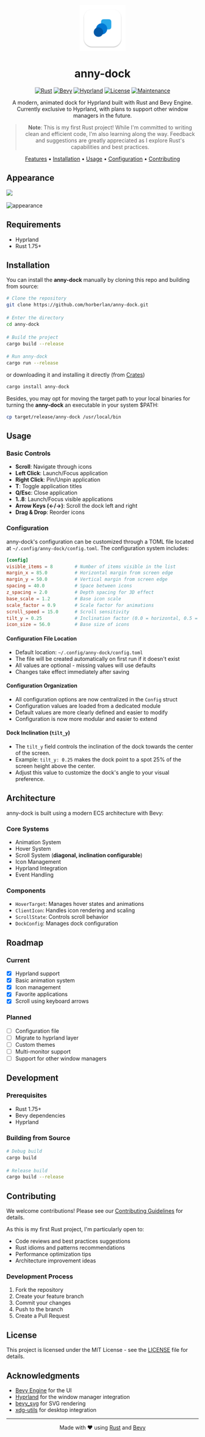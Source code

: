 <div align="center">
<img src="assets/icons/dock_icon.svg" alt="anny-dock Logo" width="120" height="120"/>

# anny-dock

[![Rust](https://img.shields.io/badge/rust-%23000000.svg?style=for-the-badge&logo=rust&logoColor=white)](https://www.rust-lang.org/)
[![Bevy](https://img.shields.io/badge/bevy-%23232323.svg?style=for-the-badge&logo=bevy&logoColor=white)](https://bevyengine.org/)
[![Hyprland](https://img.shields.io/badge/Hyprland-222222?style=for-the-badge&logo=Hyprland&logoColor=58E1FF)](https://hyprland.org/)
[![License](https://img.shields.io/badge/license-MIT-blue.svg?style=for-the-badge)](LICENSE)
[![Maintenance](https://img.shields.io/badge/Maintained%3F-yes-green.svg?style=for-the-badge)](https://github.com/username/anny-dock/graphs/commit-activity)

A modern, animated dock for Hyprland built with Rust and Bevy Engine.
Currently exclusive to Hyprland, with plans to support other window managers in the future.

> **Note**: This is my first Rust project! While I'm committed to writing clean and efficient code, 
> I'm also learning along the way. Feedback and suggestions are greatly appreciated as I explore 
> Rust's capabilities and best practices.

[Features](#features) •
[Installation](#installation) •
[Usage](#usage) •
[Configuration](#configuration) •
[Contributing](#contributing)

</div>

## Appearance

<img src="appearance.gif"/>

![appearance](https://i.ibb.co/DHgKfVdD/appearance.gif)

## Requirements

- Hyprland
- Rust 1.75+

## Installation
You can install the **anny-dock** manually by cloning this repo and building from source:

```bash
# Clone the repository
git clone https://github.com/horberlan/anny-dock.git

# Enter the directory
cd anny-dock

# Build the project
cargo build --release

# Run anny-dock
cargo run --release
```
or downloading it and installing it directly (from [Crates](https://crates.io))

```bash
cargo install anny-dock
```

Besides, you may opt for moving the target path to your local binaries for turning the **anny-dock** an executable in your system $PATH:
```bash
cp target/release/anny-dock /usr/local/bin
```


## Usage

### Basic Controls

- **Scroll**: Navigate through icons
- **Left Click**: Launch/Focus application
- **Right Click**: Pin/Unpin application
- **T**: Toggle application titles
- **Q/Esc**: Close application
- **1..8**: Launch/Focus visible applications
- **Arrow Keys (←/→)**: Scroll the dock left and right
- **Drag & Drop**: Reorder icons
### Configuration

anny-dock's configuration can be customized through a TOML file located at `~/.config/anny-dock/config.toml`. The configuration system includes:

```toml
[config]
visible_items = 8        # Number of items visible in the list           
margin_x = 85.0          # Horizontal margin from screen edge
margin_y = 50.0          # Vertical margin from screen edge
spacing = 40.0           # Space between icons
z_spacing = 2.0          # Depth spacing for 3D effect
base_scale = 1.2         # Base icon scale
scale_factor = 0.9       # Scale factor for animations
scroll_speed = 15.0      # Scroll sensitivity
tilt_y = 0.25            # Inclination factor (0.0 = horizontal, 0.5 = strong diagonal)
icon_size = 56.0         # Base size of icons
```

#### Configuration File Location

- Default location: `~/.config/anny-dock/config.toml`
- The file will be created automatically on first run if it doesn't exist
- All values are optional - missing values will use defaults
- Changes take effect immediately after saving

#### Configuration Organization

- All configuration options are now centralized in the `Config` struct
- Configuration values are loaded from a dedicated module
- Default values are more clearly defined and easier to modify
- Configuration is now more modular and easier to extend

#### Dock Inclination (`tilt_y`)

- The `tilt_y` field controls the inclination of the dock towards the center of the screen.
- Example: `tilt_y: 0.25` makes the dock point to a spot 25% of the screen height above the center.
- Adjust this value to customize the dock's angle to your visual preference.

## Architecture

anny-dock is built using a modern ECS architecture with Bevy:

### Core Systems
- Animation System
- Hover System
- Scroll System (**diagonal, inclination configurable**)
- Icon Management
- Hyprland Integration
- Event Handling

### Components
- `HoverTarget`: Manages hover states and animations
- `ClientIcon`: Handles icon rendering and scaling
- `ScrollState`: Controls scroll behavior
- `DockConfig`: Manages dock configuration

## Roadmap

### Current
- [x] Hyprland support
- [x] Basic animation system
- [x] Icon management
- [x] Favorite applications
- [x] Scroll using keyboard arrows

### Planned
- [ ] Configuration file
- [ ] Migrate to hyprland layer
- [ ] Custom themes
- [ ] Multi-monitor support
- [ ] Support for other window managers

## Development

### Prerequisites
- Rust 1.75+
- Bevy dependencies
- Hyprland

### Building from Source
```bash
# Debug build
cargo build

# Release build
cargo build --release
```

## Contributing

We welcome contributions! Please see our [Contributing Guidelines](CONTRIBUTING.md) for details.

As this is my first Rust project, I'm particularly open to:
- Code reviews and best practices suggestions
- Rust idioms and patterns recommendations
- Performance optimization tips
- Architecture improvement ideas

### Development Process
1. Fork the repository
2. Create your feature branch
3. Commit your changes
4. Push to the branch
5. Create a Pull Request

## License

This project is licensed under the MIT License - see the [LICENSE](LICENSE) file for details.

## Acknowledgments

- [Bevy Engine](https://bevyengine.org/) for the UI
- [Hyprland](https://hyprland.org/) for the window manager integration
- [bevy_svg](https://github.com/Weasy666/bevy_svg) for SVG rendering
- [xdg-utils](https://www.freedesktop.org/wiki/Software/xdg-utils/) for desktop integration

---

<div align="center">

Made with ❤️ using [Rust](https://www.rust-lang.org/) and [Bevy](https://bevyengine.org/)

</div>
